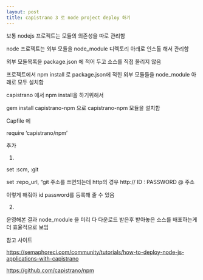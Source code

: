```yaml
---
layout: post
title: capistrano 3 로 node project deploy 하기
---
```


보통 nodejs 프로젝트는 모듈의 의존성을 따로 관리함

node 프로젝트는 외부 모듈을 node_module 디렉토리 아래로 인스톨 해서 관리함

외부 모듈목록을 package.json 에 적어 두고 소스를 직접 올리지 않음

프로젝트에서 npm install 로 package.json에 적힌 외부 모듈들을 node_module 아래로 모두 설치함

capistrano 에서 npm install을 하기위해서

gem install capistrano-npm 으로 capistrano-npm 모듈을 설치함

Capfile 에

require ‘capistrano/npm’

추가

1)

set :scm, :git

set :repo_url, “git 주소를 쓰면되는데 http의 경우 http:// ID : PASSWORD @ 주소

이렇게 해줘야 id password를 등록해 줄 수 있음

2)

운영해본 결과 node_module 을 미리 다 다운로드 받은후 받아놓은 소스를 배포하는게 더 효율적으로 보임

참고 사이트

https://semaphoreci.com/community/tutorials/how-to-deploy-node-js-applications-with-capistrano

https://github.com/capistrano/npm